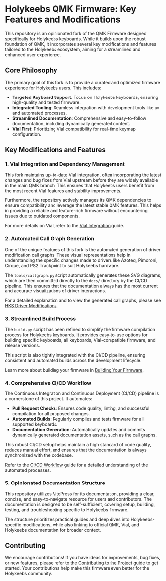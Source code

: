 # Holykeebs QMK Firmware: Key Features and Modifications

This repository is an opinionated fork of the QMK Firmware designed specifically for Holykeebs keyboards. While it builds upon the robust foundation of QMK, it incorporates several key modifications and features tailored to the Holykeebs ecosystem, aiming for a streamlined and enhanced user experience.

## Core Philosophy

The primary goal of this fork is to provide a curated and optimized firmware experience for Holykeebs users. This includes:

*   **Targeted Keyboard Support**: Focus on Holykeebs keyboards, ensuring high-quality and tested firmware.
*   **Integrated Tooling**: Seamless integration with development tools like `uv` and automated processes.
*   **Streamlined Documentation**: Comprehensive and easy-to-follow documentation, including dynamically generated content.
*   **Vial First**: Prioritizing Vial compatibility for real-time keymap configuration.

## Key Modifications and Features

### 1. Vial Integration and Dependency Management

This fork maintains up-to-date Vial integration, often incorporating the latest changes and bug fixes from Vial upstream before they are widely available in the main QMK branch. This ensures that Holykeebs users benefit from the most recent Vial features and stability improvements.

Furthermore, the repository actively manages its QMK dependencies to ensure compatibility and leverage the latest stable QMK features. This helps in providing a reliable and feature-rich firmware without encountering issues due to outdated components.

For more details on Vial, refer to the [Vial Integration](/guide/vial) guide.

### 2. Automated Call Graph Generation

One of the unique features of this fork is the automated generation of driver modification call graphs. These visual representations help in understanding the specific changes made to drivers like Azoteq, Pimoroni, Cirque, and PS2 Trackpoint to suit Holykeebs hardware.

The `tools/callgraph.py` script automatically generates these SVG diagrams, which are then committed directly to the `docs/` directory by the CI/CD pipeline. This ensures that the documentation always has the most current and accurate visualizations of driver interactions.

For a detailed explanation and to view the generated call graphs, please see [HKS Driver Modifications](/guide/hks_driver_modifications).

### 3. Streamlined Build Process

The `build.py` script has been refined to simplify the firmware compilation process for Holykeebs keyboards. It provides easy-to-use options for building specific keyboards, all keyboards, Vial-compatible firmware, and release versions.

This script is also tightly integrated with the CI/CD pipeline, ensuring consistent and automated builds across the development lifecycle.

Learn more about building your firmware in [Building Your Firmware](/guide/building_firmware).

### 4. Comprehensive CI/CD Workflow

The Continuous Integration and Continuous Deployment (CI/CD) pipeline is a cornerstone of this project. It automates:

*   **Pull Request Checks**: Ensures code quality, linting, and successful compilation for all proposed changes.
*   **Automated Builds**: Regularly compiles and tests firmware for all supported keyboards.
*   **Documentation Generation**: Automatically updates and commits dynamically generated documentation assets, such as the call graphs.

This robust CI/CD setup helps maintain a high standard of code quality, reduces manual effort, and ensures that the documentation is always synchronized with the codebase.

Refer to the [CI/CD Workflow](/guide/ci_cd) guide for a detailed understanding of the automated processes.

### 5. Opinionated Documentation Structure

This repository utilizes VitePress for its documentation, providing a clear, concise, and easy-to-navigate resource for users and contributors. The documentation is designed to be self-sufficient, covering setup, building, testing, and troubleshooting specific to Holykeebs firmware.

The structure prioritizes practical guides and deep dives into Holykeebs-specific modifications, while also linking to official QMK, Vial, and Holykeebs documentation for broader context.

## Contributing

We encourage contributions! If you have ideas for improvements, bug fixes, or new features, please refer to the [Contributing to the Project](/guide/contributing) guide to get started. Your contributions help make this firmware even better for the Holykeebs community. 
